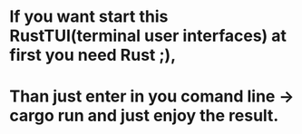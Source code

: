# If you want start this RustTUI(terminal user interfaces) at first you need Rust ;),
# Than just enter in you comand line -> cargo run and just enjoy the result.
